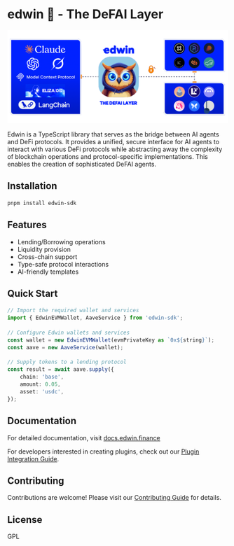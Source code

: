 # edwin 🦉 - The DeFAI Layer

![Edwin Overview](docs/static/img/edwin_diagram.png)

Edwin is a TypeScript library that serves as the bridge between AI agents and DeFi protocols. It provides a unified, secure interface for AI agents to interact with various DeFi protocols while abstracting away the complexity of blockchain operations and protocol-specific implementations. This enables the creation of sophisticated DeFAI agents.

## Installation

```bash
pnpm install edwin-sdk
```

## Features

- Lending/Borrowing operations
- Liquidity provision
- Cross-chain support
- Type-safe protocol interactions
- AI-friendly templates

## Quick Start

```typescript
// Import the required wallet and services
import { EdwinEVMWallet, AaveService } from 'edwin-sdk';

// Configure Edwin wallets and services
const wallet = new EdwinEVMWallet(evmPrivateKey as `0x${string}`);
const aave = new AaveService(wallet);

// Supply tokens to a lending protocol
const result = await aave.supply({
    chain: 'base',
    amount: 0.05,
    asset: 'usdc',
});
```

## Documentation

For detailed documentation, visit [docs.edwin.finance](https://docs.edwin.finance)

For developers interested in creating plugins, check out our [Plugin Integration Guide](docs/integration-guide.md).

## Contributing

Contributions are welcome! Please visit our [Contributing Guide](https://docs.edwin.finance) for details.

## License

GPL
